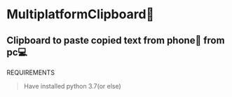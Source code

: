 # MultiplatformClipboard💚
## Clipboard to paste copied text from phone📱 from pc💻
REQUIREMENTS
> Have installed python 3.7(or else)
